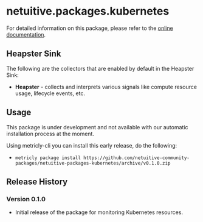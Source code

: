 # netuitive.packages.kubernetes

For detailed information on this package, please refer to the [online documentation](https://help.netuitive.com/Content/Integrations/kubernetes.htm).

## Heapster Sink
The following are the collectors that are enabled by default in the Heapster Sink:

 - **Heapster** - collects and interprets various signals like compute resource usage, lifecycle events, etc.

## Usage
This package is under development and not available with our automatic installation process at the moment.  

Using metricly-cli you can install this early release, do the following:
- `metricly package install https://github.com/netuitive-community-packages/netuitive-packages-kubernetes/archive/v0.1.0.zip`

## Release History

### Version 0.1.0

* Initial release of the package for monitoring Kubernetes resources.
